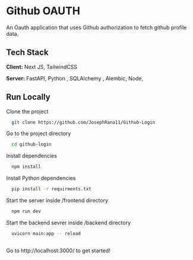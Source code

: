 

# Github OAUTH

An Oauth application that uses Github authorization to fetch github profile data.



## Tech Stack

**Client:** Next JS, TailwindCSS

**Server:** FastAPI, Python , SQLAlchemy , Alembic,  Node, 


## Run Locally

Clone the project

```bash
  git clone https://github.com/JosephRana11/Github-Login
```

Go to the project directory

```bash
  cd github-login
```

Install dependencies

```bash
  npm install
```

Install Python dependencies

```bash
  pip install -r requirments.txt
```

Start the server inside /frontend directory

```bash
  npm run dev

```

Start the backend sevrer inside /backend directory

```bash
  uvicorn main:app -- reload
  
```
Go to http://localhost:3000/ to get started!

